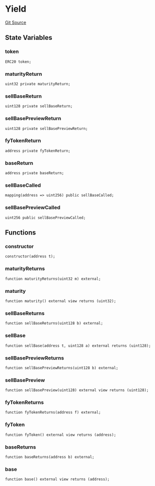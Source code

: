 # Yield
[Git Source](https://github.com/Swivel-Finance/illuminate/blob/76b26ef748dc63cf89e3fa660df1bda262dcef15/src/mocks/Yield.sol)


## State Variables
### token

```solidity
ERC20 token;
```


### maturityReturn

```solidity
uint32 private maturityReturn;
```


### sellBaseReturn

```solidity
uint128 private sellBaseReturn;
```


### sellBasePreviewReturn

```solidity
uint128 private sellBasePreviewReturn;
```


### fyTokenReturn

```solidity
address private fyTokenReturn;
```


### baseReturn

```solidity
address private baseReturn;
```


### sellBaseCalled

```solidity
mapping(address => uint256) public sellBaseCalled;
```


### sellBasePreviewCalled

```solidity
uint256 public sellBasePreviewCalled;
```


## Functions
### constructor


```solidity
constructor(address t);
```

### maturityReturns


```solidity
function maturityReturns(uint32 m) external;
```

### maturity


```solidity
function maturity() external view returns (uint32);
```

### sellBaseReturns


```solidity
function sellBaseReturns(uint128 b) external;
```

### sellBase


```solidity
function sellBase(address t, uint128 a) external returns (uint128);
```

### sellBasePreviewReturns


```solidity
function sellBasePreviewReturns(uint128 b) external;
```

### sellBasePreview


```solidity
function sellBasePreview(uint128) external view returns (uint128);
```

### fyTokenReturns


```solidity
function fyTokenReturns(address f) external;
```

### fyToken


```solidity
function fyToken() external view returns (address);
```

### baseReturns


```solidity
function baseReturns(address b) external;
```

### base


```solidity
function base() external view returns (address);
```


